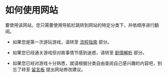 # 如何使用网站

要使用该网站，您只需要使用导航栏跳转到网站的特定分类下，并依顺序进行翻阅。

- 如果您是第一次游玩游戏，请转至 [流程指南](/guide/概述) 部分。

- 如果您已经通关游戏但对故事情节感到迷惑，请转至 [剧情解析](/posts/概述) 部分。

- 如果您已经对游戏十分熟悉，就请根据分类自由查阅自己感兴趣的内容吧，别忘了转至 [留言板](/keyboardWar/更新日志及留言板) 提出网站修改建议。
